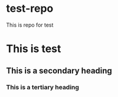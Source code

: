 test-repo
=========

This is repo for test

# This is test
## This is a secondary heading
### This is a tertiary heading
